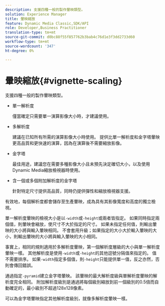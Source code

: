 ```yaml
---
description: 支援四種一般的製作暈映類型。
solution: Experience Manager
title: 暈映縮放
feature: Dynamic Media Classic,SDK/API
role: Developer,Business Practitioner
translation-type: tm+mt
source-git-commit: d0bc88f55f857762b3bab4c76d1e3f3dd2733d60
workflow-type: tm+mt
source-wordcount: '347'
ht-degree: 0%

---
```



# 暈映縮放{#vignette-scaling}

支援四種一般的製作暈映類型。

* 單一解析度

   僅當確定只需要單一演算影像大小時，才建議使用。
* 多解析度

   建議在已知所有所需的演算影像大小時使用。 提供比單一解析度和金字塔暈映更高品質和更快速的演算，因為在演算後不需要縮放影像。
* 金字塔

   最佳用途，建議您在需要多種影像大小且未預先決定確切大小，以及使用Dynamic Media縮放檢視器時使用。
* 含一個或多個附加解析度的金字塔

   針對特定尺寸提供高品質，同時仍提供彈性和縮放檢視器支援。

有效地，每個解析度都會儲存至生產暈映，成為具有其影像寬度和高度的獨立檢視。

單一解析度暈映的檢視大小是以`-width`或`-height`或兩者皆指定。 如果同時指定兩個值，則暈映會縮放，使尺寸不大於指定的尺寸。 如果未指定任何值，則輸出暈映的大小將與輸入暈映相同。 不會套用升級；如果指定的大小大於輸入暈映的大小，則輸出暈映的大小將與輸入暈映的大小相同。

事實上，相同的規則適用於多解析度暈映，第一個解析度層級的大小與單一解析度暈映一樣。 其他解析度是使用`-width`或`-height`的其他逗號分隔值來指定的。 值不需要排序。 如果`-width`指定多個值，則`-height`只能提供單一值，反之亦然，否則會傳回錯誤。

通過指定`-pyramid`建立金字塔暈映。 該暈映的最大解析度級與單解析度暈映的解析度完全相同。 附加解析度級別是通過將每個級別縮放到前一個級別的0.5倍而自動確定的，最小級別不超過128x128像素。

可以為金字塔暈映指定其他解析度級別，就像多解析度暈映一樣。
